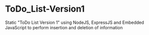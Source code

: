 # ToDo_List-Version1
Static "ToDo List Version 1" using NodeJS, ExpressJS and Embedded JavaScript to perform insertion and deletion of information
